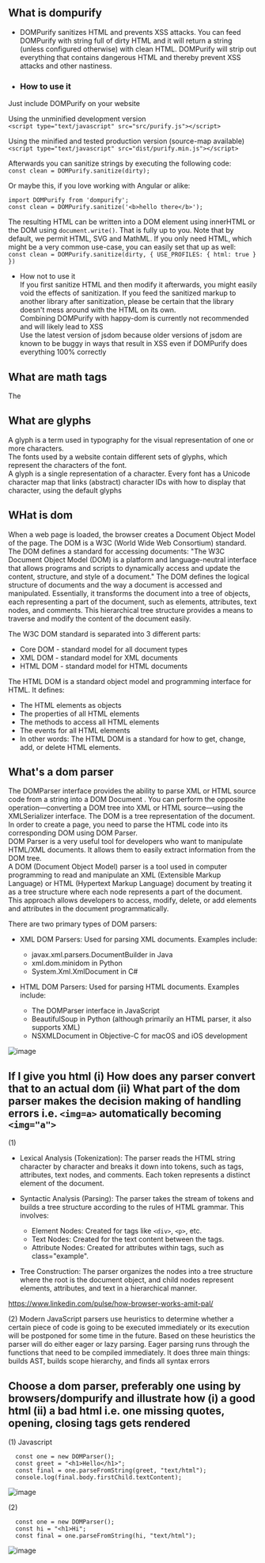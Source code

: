 ## What is dompurify
  - DOMPurify sanitizes HTML and prevents XSS attacks. You can feed DOMPurify with string full of dirty HTML and it will return a string (unless configured otherwise) with clean HTML. DOMPurify will strip out everything that contains dangerous HTML and thereby prevent XSS attacks and other nastiness.
  - ### How to use it <br>
  Just include DOMPurify on your website<br>
  
  Using the unminified development version<br>
  ```<script type="text/javascript" src="src/purify.js"></script>```<br>
  
  Using the minified and tested production version (source-map available)<br>
  ```<script type="text/javascript" src="dist/purify.min.js"></script>```<br>
  
  Afterwards you can sanitize strings by executing the following code:<br>
  ```const clean = DOMPurify.sanitize(dirty);```<br>
  
  Or maybe this, if you love working with Angular or alike:<br>
  ```
  import DOMPurify from 'dompurify';
  const clean = DOMPurify.sanitize('<b>hello there</b>');
  ```
  The resulting HTML can be written into a DOM element using innerHTML or the DOM using ```document.write()```. That is fully up to you. Note that by    default, we permit HTML, SVG and MathML. If you only need HTML, which might be a very common use-case, you can easily set that up as well:
 ``` const clean = DOMPurify.sanitize(dirty, { USE_PROFILES: { html: true } })```

  - How not to use it <br>
    If you first sanitize HTML and then modify it afterwards, you might easily void the effects of sanitization. If you feed the sanitized markup to another library after sanitization, please be certain that the library doesn't mess around with the HTML on its own.<br>
    Combining DOMPurify with happy-dom is currently not recommended and will likely lead to XSS<br>
    Use the latest version of jsdom because older versions of jsdom are known to be buggy in ways that result in XSS even if DOMPurify does everything 100% correctly


## What are math tags
The <math> MathML element is the top-level MathML element, used to write a single mathematical formula

## What are glyphs
A glyph is a term used in typography for the visual representation of one or more characters.<br>
The fonts used by a website contain different sets of glyphs, which represent the characters of the font.<br>
A glyph is a single representation of a character. Every font has a Unicode character map that links (abstract) character IDs with how to display that character, using the default glyphs<br>


## WHat is dom
When a web page is loaded, the browser creates a Document Object Model of the page.
The DOM is a W3C (World Wide Web Consortium) standard.
The DOM defines a standard for accessing documents:
"The W3C Document Object Model (DOM) is a platform and language-neutral interface that allows programs and scripts to dynamically access and update the content, structure, and style of a document."
The DOM defines the logical structure of documents and the way a document is accessed and manipulated. Essentially, it transforms the document into a tree of objects, each representing a part of the document, such as elements, attributes, text nodes, and comments. This hierarchical tree structure provides a means to traverse and modify the content of the document easily.

The W3C DOM standard is separated into 3 different parts:
- Core DOM - standard model for all document types
- XML DOM - standard model for XML documents
- HTML DOM - standard model for HTML documents

The HTML DOM is a standard object model and programming interface for HTML. It defines:
- The HTML elements as objects
- The properties of all HTML elements
- The methods to access all HTML elements
- The events for all HTML elements
- In other words: The HTML DOM is a standard for how to get, change, add, or delete HTML elements.

## What's a dom parser
The DOMParser interface provides the ability to parse XML or HTML source code from a string into a DOM Document . You can perform the opposite operation—converting a DOM tree into XML or HTML source—using the XMLSerializer interface. The DOM is a tree representation of the document. In order to create a page, you need to parse the HTML code into its corresponding DOM using DOM Parser.<br>
DOM Parser is a very useful tool for developers who want to manipulate HTML/XML documents. It allows them to easily extract information from the DOM tree.<br>
A DOM (Document Object Model) parser is a tool used in computer programming to read and manipulate an XML (Extensible Markup Language) or HTML (Hypertext Markup Language) document by treating it as a tree structure where each node represents a part of the document. This approach allows developers to access, modify, delete, or add elements and attributes in the document programmatically.

There are two primary types of DOM parsers:
- XML DOM Parsers: Used for parsing XML documents. Examples include:
  - javax.xml.parsers.DocumentBuilder in Java
  - xml.dom.minidom in Python
  - System.Xml.XmlDocument in C#

- HTML DOM Parsers: Used for parsing HTML documents. Examples include:
  - The DOMParser interface in JavaScript
  - BeautifulSoup in Python (although primarily an HTML parser, it also supports XML)
  - NSXMLDocument in Objective-C for macOS and iOS development

![image](https://github.com/poorvi1910/Web/assets/146640913/5e9edfbd-ee54-47b5-b284-7a7e4fd18766)


## If I give you html (i) How does any parser convert that to an actual dom (ii) What part of the dom parser makes the decision making of handling errors i.e. `<img=a>` automatically becoming `<img="a">`

(1)
- Lexical Analysis (Tokenization): The parser reads the HTML string character by character and breaks it down into tokens, such as tags, attributes, text nodes, and comments. Each token represents a distinct element of the document.

- Syntactic Analysis (Parsing): The parser takes the stream of tokens and builds a tree structure according to the rules of HTML grammar. This involves:
  - Element Nodes: Created for tags like ```<div>```, ```<p>```, etc.
  - Text Nodes: Created for the text content between the tags.
  - Attribute Nodes: Created for attributes within tags, such as class="example".

- Tree Construction: The parser organizes the nodes into a tree structure where the root is the document object, and child nodes represent elements, attributes, and text in a hierarchical manner.

https://www.linkedin.com/pulse/how-browser-works-amit-pal/
  

(2) Modern JavaScript parsers use heuristics to determine whether a certain piece of code is going to be executed immediately or its execution will be postponed for some time in the future. Based on these heuristics the parser will do either eager or lazy parsing. Eager parsing runs through the functions that need to be compiled immediately. It does three main things: builds AST, builds scope hierarchy, and finds all syntax errors


## Choose a dom parser, preferably one using by browsers/dompurify and illustrate how (i) a good html (ii) a bad html i.e. one missing quotes, opening, closing tags gets rendered

(1)
Javascript
```
  const one = new DOMParser(); 
  const greet = "<h1>Hello</h1>"; 
  const final = one.parseFromString(greet, "text/html"); 
  console.log(final.body.firstChild.textContent);
```
![image](https://github.com/poorvi1910/Web/assets/146640913/97f9c9cd-53b1-4211-a58a-d17807848411)

(2)
```
  const one = new DOMParser(); 
  const hi = "<h1>Hi"; 
  const final = one.parseFromString(hi, "text/html"); 
```
![image](https://github.com/poorvi1910/Web/assets/146640913/b2fc7463-bfbc-4ace-91f4-bacb7471819c)

